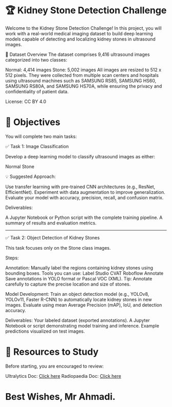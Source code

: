 # 🏆 Kidney Stone Detection Challenge

Welcome to the Kidney Stone Detection Challenge!
In this project, you will work with a real-world medical imaging dataset to build deep learning models capable of detecting and localizing kidney stones in ultrasound images.

📂 Dataset Overview
The dataset comprises 9,416 ultrasound images categorized into two classes:

Normal: 4,414 images
Stone: 5,002 images
All images are resized to 512 x 512 pixels.
They were collected from multiple scan centers and hospitals using ultrasound machines such as SAMSUNG RS85, SAMSUNG HS60, SAMSUNG RS80A, and SAMSUNG HS70A, while ensuring the privacy and confidentiality of patient data.

License: CC BY 4.0

# 🧠 Objectives
You will complete two main tasks:

✅ Task 1: Image Classification

Develop a deep learning model to classify ultrasound images as either:

Normal
Stone

💡 Suggested Approach:

Use transfer learning with pre-trained CNN architectures (e.g., ResNet, EfficientNet).
Experiment with data augmentation to improve generalization.
Evaluate your model with accuracy, precision, recall, and confusion matrix.

Deliverables:

A Jupyter Notebook or Python script with the complete training pipeline.
A summary of results and evaluation metrics.

---------------------------------------------------------------------------------------------------

✅ Task 2: Object Detection of Kidney Stones

This task focuses only on the Stone class images. 

Steps:

Annotation:
Manually label the regions containing kidney stones using bounding boxes.
Tools you can use:
Label Studio
CVAT
Roboflow Annotate
Save annotations in YOLO format or Pascal VOC (XML).
Tip: Annotate carefully to capture the precise location and size of stones.

Model Development:
Train an object detection model (e.g., YOLOv8, YOLOv11, Faster R-CNN) to automatically locate kidney stones in new images.
Evaluate using mean Average Precision (mAP), IoU, and detection accuracy.

Deliverables:
Your labeled dataset (exported annotations).
A Jupyter Notebook or script demonstrating model training and inference.
Example predictions visualized on test images.


# 📘 Resources to Study
Before starting, you are encouraged to review:

Ultralytics Doc: [Click here](https://docs.ultralytics.com)
Radiopaedia Doc: [Click here](https://radiopaedia.org/articles/urolithiasis?lang=us)


# Best Wishes, Mr Ahmadi.
